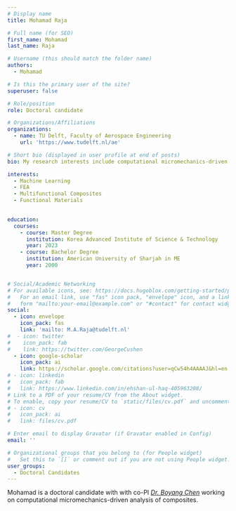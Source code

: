 ```yaml
---
# Display name
title: Mohamad Raja

# Full name (for SEO)
first_name: Mohamad
last_name: Raja

# Username (this should match the folder name)
authors:
  - Mohamad

# Is this the primary user of the site?
superuser: false

# Role/position
role: Doctoral candidate

# Organizations/Affiliations
organizations:
  - name: TU Delft, Faculty of Aerospace Engineering
    url: 'https://www.tudelft.nl/ae'

# Short bio (displayed in user profile at end of posts)
bio: My research interests include computational micromechanics-driven analysis of composites.

interests:
  - Machine Learning
  - FEA
  - Multifunctional Composites
  - Functional Materials
  

education:
  courses:
    - course: Master Degree
      institution: Korea Advanced Institute of Science & Technology 
      year: 2023
    - course: Bachelor Degree
      institution: American University of Sharjah in ME 
      year: 2000


# Social/Academic Networking
# For available icons, see: https://docs.hugoblox.com/getting-started/page-builder/#icons
#   For an email link, use "fas" icon pack, "envelope" icon, and a link in the
#   form "mailto:your-email@example.com" or "#contact" for contact widget.
social:
  - icon: envelope
    icon_pack: fas
    link: 'mailto: M.A.Raja@tudelft.nl'
#  - icon: twitter
#    icon_pack: fab
#    link: https://twitter.com/GeorgeCushen
  - icon: google-scholar
    icon_pack: ai
    link: https://scholar.google.com/citations?user=qCw54h4AAAAJ&hl=en
# - icon: linkedin
#   icon_pack: fab
#   link: https://www.linkedin.com/in/ehshan-ul-haq-405963208/
# Link to a PDF of your resume/CV from the About widget.
# To enable, copy your resume/CV to `static/files/cv.pdf` and uncomment the lines below.
# - icon: cv
#   icon_pack: ai
#   link: files/cv.pdf

# Enter email to display Gravatar (if Gravatar enabled in Config)
email: ''

# Organizational groups that you belong to (for People widget)
#   Set this to `[]` or comment out if you are not using People widget.
user_groups:
  - Doctoral Candidates
---
```


Mohamad is a doctoral candidate with  with co-PI [*Dr. Boyang Chen*](https://sites.google.com/view/boyangchenswebsite/home) working on computational micromechanics-driven analysis of composites.
